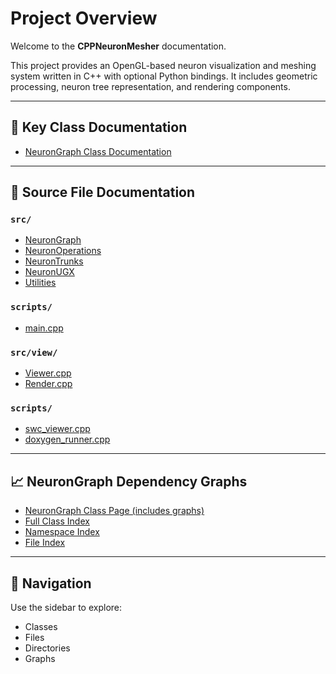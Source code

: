# Project Overview

Welcome to the **CPPNeuronMesher** documentation.

This project provides an OpenGL-based neuron visualization and meshing system written in C++ with optional Python bindings. It includes geometric processing, neuron tree representation, and rendering components.

---

## 🔧 Key Class Documentation

- [NeuronGraph Class Documentation](/doxygen/html/classNeuronGraph.html)

---

## 📂 Source File Documentation

### `src/`

- [NeuronGraph](/doxygen/html/classNeuronGraph.html)
- [NeuronOperations](/doxygen/html/neuronoperations_8cpp.html)
- [NeuronTrunks](/doxygen/html/neurontrunks_8cpp.html)
- [NeuronUGX](/doxygen/html/neuronugx_8cpp.html)
- [Utilities](/doxygen/html/utils_8cpp.html)

### `scripts/`
- [main.cpp](/doxygen/html/main_8cpp.html)

### `src/view/`

- [Viewer.cpp](doxygen/html/neuron_viewer_8cpp.html)
- [Render.cpp](doxygen/html/render_8cpp.html)

### `scripts/`

- [swc_viewer.cpp](doxygen/html/scripts_swc__viewer_8cpp.html)
- [doxygen_runner.cpp](doxygen/html/scripts_doxygen__runner_8cpp.html)

---

## 📈 NeuronGraph Dependency Graphs

- [NeuronGraph Class Page (includes graphs)](doxygen/html/classNeuronGraph.html)
- [Full Class Index](doxygen/html/classes.html)
- [Namespace Index](doxygen/html/namespaces.html)
- [File Index](doxygen/html/files.html)

---

## 🧭 Navigation

Use the sidebar to explore:
- Classes
- Files
- Directories
- Graphs

